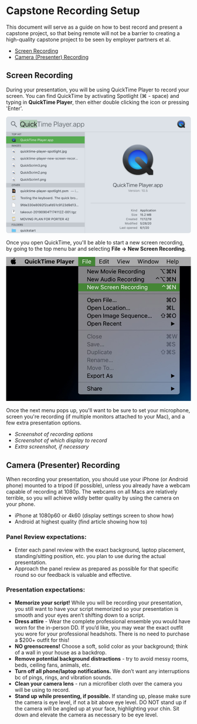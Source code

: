# Capstone Recording Setup
This document will serve as a guide on how to best record and present a capstone project, so that being remote will not be a barrier to creating a high-quality capstone project to be seen by employer partners et al.

* [Screen Recording](#screen-recording)
* [Camera (Presenter) Recording](#camera-presenter-recording)

## Screen Recording
During your presentation, you will be using QuickTime Player to record your screen. You can find QuickTime by activating Spotlight (⌘ - space) and typing in **QuickTime Player**, then either double clicking the icon or pressing 'Enter'.

![QuickTime Player - Spotlight](img/quicktime-player-spotlight.jpg)

 Once you open QuickTime, you'll be able to start a new screen recording, by going to the top menu bar and selecting **File -> New Screen Recording**.
 
![QuickTime Player New Screen Recording](img/quicktime-player-new-screen-recording.jpg)

Once the next menu pops up, you'll want to be sure to set your microphone, screen you're recording (if multiple monitors attached to your Mac), and a few extra presentation options.

* _Screenshot of recording options_
* _Screenshot of which display to record_
* _Extra screenshot, if necessary_

## Camera (Presenter) Recording
When recording your presentation, you should use your iPhone (or Android phone) mounted to a tripod (if possible), unless you already have a webcam capable of recording at 1080p. The webcams on all Macs are relatively terrible, so you will achieve wildly better quality by using the camera on your phone.

* iPhone at 1080p60 or 4k60 (display settings screen to show how)
* Android at highest quality (find article showing how to)

### Panel Review expectations:
* Enter each panel review with the exact background, laptop placement, standing/sitting position, etc. you plan to use during the actual presentation.
* Approach the panel review as prepared as possible for that specific round so our feedback is valuable and effective.
 
### Presentation expectations:
* **Memorize your script!** While you will be recording your presentation, you still want to have your script memorized so your presentation is smooth and your eyes aren’t shifting down to a script.
* **Dress attire** - Wear the complete professional ensemble you would have worn for the in-person DD. If you’d like, you may wear the exact outfit you wore for your professional headshots. There is no need to purchase a $200+ outfit for this!
* **NO greenscreens!** Choose a soft, solid color as your background; think of a wall in your house as a backdrop.
* **Remove potential background distractions** - try to avoid messy rooms, beds, ceiling fans, animals, etc.
* **Turn off all phone/laptop notifications.** We don’t want any interruptions bc of pings, rings, and vibration sounds.
* **Clean your camera lens** - run a microfiber cloth over the camera you will be using to record.
* **Stand up while presenting, if possible.** If standing up, please make sure the camera is eye level, if not a bit above eye level. DO NOT stand up if the camera will be angled up at your face, highlighting your chin. Sit down and elevate the camera as necessary to be eye level.